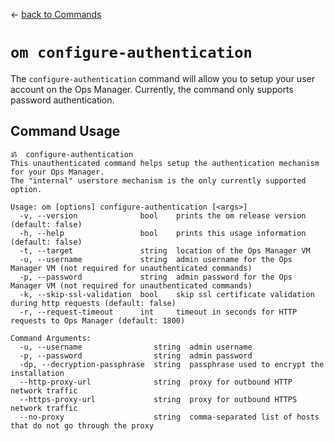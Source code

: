 &larr; [back to Commands](../README.md)

# `om configure-authentication`

The `configure-authentication` command will allow you to setup your user account on the Ops Manager.
Currently, the command only supports password authentication.

## Command Usage
```
ॐ  configure-authentication
This unauthenticated command helps setup the authentication mechanism for your Ops Manager.
The "internal" userstore mechanism is the only currently supported option.

Usage: om [options] configure-authentication [<args>]
  -v, --version              bool    prints the om release version (default: false)
  -h, --help                 bool    prints this usage information (default: false)
  -t, --target               string  location of the Ops Manager VM
  -u, --username             string  admin username for the Ops Manager VM (not required for unauthenticated commands)
  -p, --password             string  admin password for the Ops Manager VM (not required for unauthenticated commands)
  -k, --skip-ssl-validation  bool    skip ssl certificate validation during http requests (default: false)
  -r, --request-timeout      int     timeout in seconds for HTTP requests to Ops Manager (default: 1800)

Command Arguments:
  -u, --username                string  admin username
  -p, --password                string  admin password
  -dp, --decryption-passphrase  string  passphrase used to encrypt the installation
  --http-proxy-url              string  proxy for outbound HTTP network traffic
  --https-proxy-url             string  proxy for outbound HTTPS network traffic
  --no-proxy                    string  comma-separated list of hosts that do not go through the proxy
```
